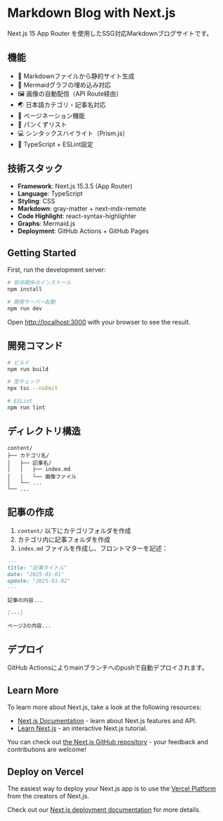 # Markdown Blog with Next.js

Next.js 15 App Router を使用したSSG対応Markdownブログサイトです。

## 機能

- 📝 Markdownファイルから静的サイト生成
- 🎨 Mermaidグラフの埋め込み対応
- 🖼️ 画像の自動配信（API Route経由）
- 🌏 日本語カテゴリ・記事名対応
- 📄 ページネーション機能
- 🍞 パンくずリスト
- 💻 シンタックスハイライト（Prism.js）
- 🔧 TypeScript + ESLint設定

## 技術スタック

- **Framework**: Next.js 15.3.5 (App Router)
- **Language**: TypeScript
- **Styling**: CSS
- **Markdown**: gray-matter + next-mdx-remote
- **Code Highlight**: react-syntax-highlighter
- **Graphs**: Mermaid.js
- **Deployment**: GitHub Actions + GitHub Pages

## Getting Started

First, run the development server:

```bash
# 依存関係のインストール
npm install

# 開発サーバー起動
npm run dev
```

Open [http://localhost:3000](http://localhost:3000) with your browser to see the result.

## 開発コマンド

```bash
# ビルド
npm run build

# 型チェック
npx tsc --noEmit

# ESLint
npm run lint
```

## ディレクトリ構造

```
content/
├── カテゴリ名/
│   ├── 記事名/
│   │   ├── index.md
│   │   └── 画像ファイル
│   └── ...
└── ...
```

## 記事の作成

1. `content/` 以下にカテゴリフォルダを作成
2. カテゴリ内に記事フォルダを作成
3. `index.md` ファイルを作成し、フロントマターを記述：

```markdown
---
title: "記事タイトル"
date: "2025-01-01"
update: "2025-01-02"
---

記事の内容...

[---]

ページ2の内容...
```

## デプロイ

GitHub Actionsによりmainブランチへのpushで自動デプロイされます。

## Learn More

To learn more about Next.js, take a look at the following resources:

- [Next.js Documentation](https://nextjs.org/docs) - learn about Next.js features and API.
- [Learn Next.js](https://nextjs.org/learn) - an interactive Next.js tutorial.

You can check out [the Next.js GitHub repository](https://github.com/vercel/next.js) - your feedback and contributions are welcome!

## Deploy on Vercel

The easiest way to deploy your Next.js app is to use the [Vercel Platform](https://vercel.com/new?utm_medium=default-template&filter=next.js&utm_source=create-next-app&utm_campaign=create-next-app-readme) from the creators of Next.js.

Check out our [Next.js deployment documentation](https://nextjs.org/docs/app/building-your-application/deploying) for more details.
